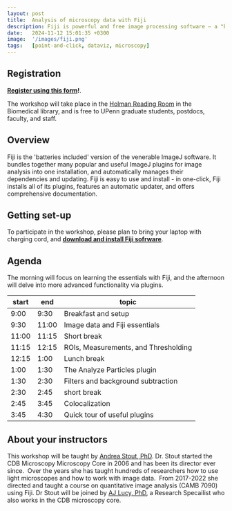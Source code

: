 ```yaml
---
layout: post
title:  Analysis of microscopy data with Fiji
description: Fiji is powerful and free image processing software — a "batteries-included" distribution of ImageJ, bundling many plugins which facilitate scientific image analysis.
date:   2024-11-12 15:01:35 +0300
image:  '/images/fiji.png'
tags:   [point-and-click, dataviz, microscopy]
---
```


## Registration

**[Register using this form](forms.gle/q6M6xWY8hZj8n3YD8)!**.

The workshop will take place in the [Holman Reading Room](https://www.library.upenn.edu/holman) in the Biomedical library, and is free to UPenn graduate students, postdocs, faculty, and staff.

## Overview

Fiji is the 'batteries included' version of the venerable ImageJ software.  It bundles together many popular and useful ImageJ plugins for image analysis into one installation, and automatically manages their dependencies and updating. Fiji is easy to use and install - in one-click, Fiji installs all of its plugins, features an automatic updater, and offers comprehensive documentation.

## Getting set-up

To participate in the workshop, please plan to bring your laptop with charging cord, and **[download and install Fiji sofrware](https://fiji.sc/#download)**.

## Agenda

The morning will focus on learning the essentials with Fiji, and the afternoon will delve into more advanced functionality via plugins.

| start | end   | topic                                                                           |
|-------|-------|---------------------------------------------------------------------------------|
| 9:00  | 9:30  | Breakfast and setup                                                             |
| 9:30  | 11:00 | Image data and Fiji essentials                                                  |
| 11:00 | 11:15 | Short break                                                                     |
| 11:15 | 12:15 | ROIs, Measurements, and Thresholding                                            |
| 12:15 | 1:00  | Lunch break                                                                     |
| 1:00  | 1:30  | The Analyze Particles plugin                                                    |
| 1:30  | 2:30  | Filters and background subtraction                                              |
| 2:30  | 2:45  | short break                                                                     |
| 2:45  | 3:45  | Colocalization                                                                  |
| 3:45  | 4:30  | Quick tour of useful plugins                                                    |

## About your instructors

This workshop will be taught by [Andrea Stout, PhD](https://cdb.med.upenn.edu/people/andrea-stout-ph-d/).  Dr. Stout  started the CDB Microscopy Microscopy Core in 2006 and has been its director ever since.  Over the years she has taught hundreds of researchers how to use light microscopes and how to work with image data.  From 2017-2022 she directed and taught a course on quantitative image analysis (CAMB 7090) using Fiji. Dr Stout will be joined by [AJ Lucy, PhD](https://www.linkedin.com/in/aj-lucy-8593a8272), a Research Specailist who also works in the CDB microscopy core.


